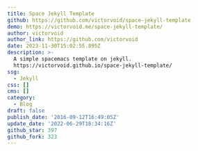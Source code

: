```yaml
---
title: Space Jekyll Template
github: https://github.com/victorvoid/space-jekyll-template
demo: https://victorvoid.me/space-jekyll-template/
author: victorvoid
author_link: https://github.com/victorvoid
date: 2023-11-30T15:02:55.895Z
description: >-
  A simple spacemacs template on jekyll.
  https://victorvoid.github.io/space-jekyll-template/
ssg:
  - Jekyll
css: []
cms: []
category:
  - Blog
draft: false
publish_date: '2016-09-12T16:49:05Z'
update_date: '2022-06-29T18:34:16Z'
github_star: 397
github_fork: 323
---
```

